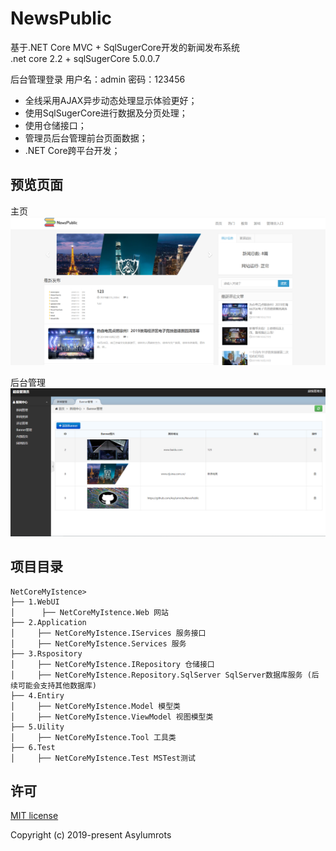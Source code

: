 # NewsPublic

基于.NET Core MVC  + SqlSugerCore开发的新闻发布系统  
.net core 2.2 + sqlSugerCore 5.0.0.7   

后台管理登录   用户名：admin 密码：123456   

* 全线采用AJAX异步动态处理显示体验更好；  
* 使用SqlSugerCore进行数据及分页处理；  
* 使用仓储接口；  
* 管理员后台管理前台页面数据；  
* .NET Core跨平台开发；  


## 预览页面

主页
![demo](https://github.com/Asylumrots/NewsPublic/blob/master/NetCoreMyIstence/wwwroot/img/main.png)

后台管理
![demo](https://github.com/Asylumrots/NewsPublic/blob/master/NetCoreMyIstence/wwwroot/img/out.png)


## 项目目录
``` 
NetCoreMyIstence>
├── 1.WebUI
│      ├── NetCoreMyIstence.Web 网站
├── 2.Application
│     ├── NetCoreMyIstence.IServices 服务接口
│     ├── NetCoreMyIstence.Services 服务
├── 3.Rspository
│     ├── NetCoreMyIstence.IRepository 仓储接口
│     ├── NetCoreMyIstence.Repository.SqlServer SqlServer数据库服务 (后续可能会支持其他数据库)
├── 4.Entiry
│     ├── NetCoreMyIstence.Model 模型类  
│     ├── NetCoreMyIstence.ViewModel 视图模型类
├── 5.Uility
│     ├── NetCoreMyIstence.Tool 工具类
├── 6.Test
│     ├── NetCoreMyIstence.Test MSTest测试
```


## 许可

[MIT license](https://github.com/Asylumrots/NewsPublic/blob/master/LICENSE)

Copyright (c) 2019-present Asylumrots